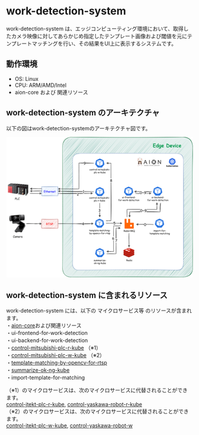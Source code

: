 # work-detection-system　　
work-detection-system は、エッジコンピューティング環境において、取得したカメラ映像に対してあらかじめ指定したテンプレート画像および閾値を元にテンプレートマッチングを行い、その結果をUI上に表示するシステムです。  

## 動作環境

* OS: Linux  
* CPU: ARM/AMD/Intel  
* aion-core および 関連リソース  

## work-detection-system のアーキテクチャ   
以下の図はwork-detection-systemのアーキテクチャ図です。  

![work-detection-system](documents/work_detection_system_drowio.png)




## work-detection-system に含まれるリソース

work-detection-system には、以下の マイクロサービス等 のリソースが含まれます。  
・[aion-core](https://github.com/latonaio/aion-core)および関連リソース  
・ui-frontend-for-work-detection  
・ui-backend-for-work-detection  
・[control-mitsubishi-plc-r-kube](https://github.com/latonaio/control-mitsubishi-plc-r-kube)  （※1）  
・[control-mitsubishi-plc-w-kube](https://github.com/latonaio/control-mitsubishi-plc-w-kube)  （※2）  
・[template-matching-by-opencv-for-rtsp](https://github.com/latonaio/template-matching-by-opencv-for-rtsp)  
・[summarize-ok-ng-kube](https://github.com/latonaio/summarize-ok-ng-kube)  
・import-template-for-matching  

（※1）のマイクロサービスは、次のマイクロサービスに代替されることができます。  
[control-jtekt-plc-r-kube](https://github.com/latonaio/control-jtekt-plc-r-kube), [control-yaskawa-robot-r-kube](https://github.com/latonaio/control-yaskawa-robot-r-kube)   
（※2）のマイクロサービスは、次のマイクロサービスに代替されることができます。  
[control-jtekt-plc-w-kube](https://github.com/latonaio/control-jtekt-plc-w-kube), [control-yaskawa-robot-w](https://github.com/latonaio/control-yaskawa-robot-w)    


